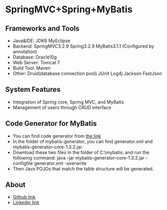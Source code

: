 SpringMVC+Spring+MyBatis
========================

Frameworks and Tools
-----------------------------------
* Java&IDE: JDK6 MyEclipse
* Backend:  SpringMVC3.2.9 Spring3.2.9 MyBatis3.1.1 (Configured by annotation)
* Database: Oracle10g
* Web Server: Tomcat 7
* Build Tool: Maven
* Other: Druid(database connection pool) JUnit Log4j Jackson FastJson

System Features
-----------------------------------
* Integration of Spring core, Spring MVC, and MyBatis
* Management of users through CRUD interface

Code Generator for MyBatis
-----------------------------------
* You can find code generator from [the link](http://mybatis.github.io/generator/)
* In the folder of mybatis-generator, you can find generator.xml and mybatis-generator-core-1.3.2.jar. 
* Download these two files in the folder of C:\mybatis, and run the following command:
  java -jar mybatis-generator-core-1.3.2.jar -configfile generator.xml -overwrite
* Then Java POJOs that match the table structure will be generated.

About
-----------------------------------
* [Github link](https://github.com/ZhibingXie)
* [Linkedin link](http://www.linkedin.com/in/zhibingxie)
